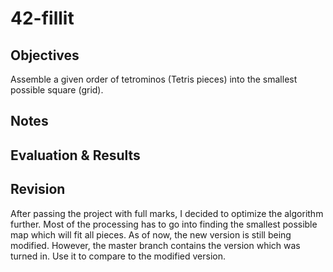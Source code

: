 # 42-fillit

## Objectives
Assemble a given order of tetrominos (Tetris pieces) into the smallest possible square (grid).

## Notes

## Evaluation & Results

## Revision
After passing the project with full marks, I decided to optimize the algorithm further. Most of the processing has to go into finding the smallest possible map which will fit all pieces. As of now, the new version is still being modified. However, the master branch contains the version which was turned in. Use it to compare to the modified version.
